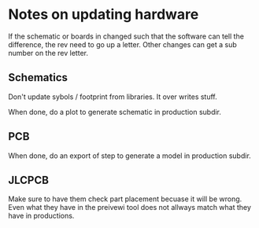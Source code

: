 # Notes on updating hardware

If the schematic or boards in changed such that the software can tell
the difference, the rev need to go up a letter. Other changes can get a
sub number on the rev letter.


## Schematics

Don't update sybols  / footprint from libraries. It over writes stuff.

When done, do a plot to generate schematic in production subdir.

## PCB

When done, do an export of step to generate a model in production
subdir.

## JLCPCB

Make sure to have them check part placement becuase it will be
wrong. Even what they have in the preivewi tool does not allways match
what they have in productions.
